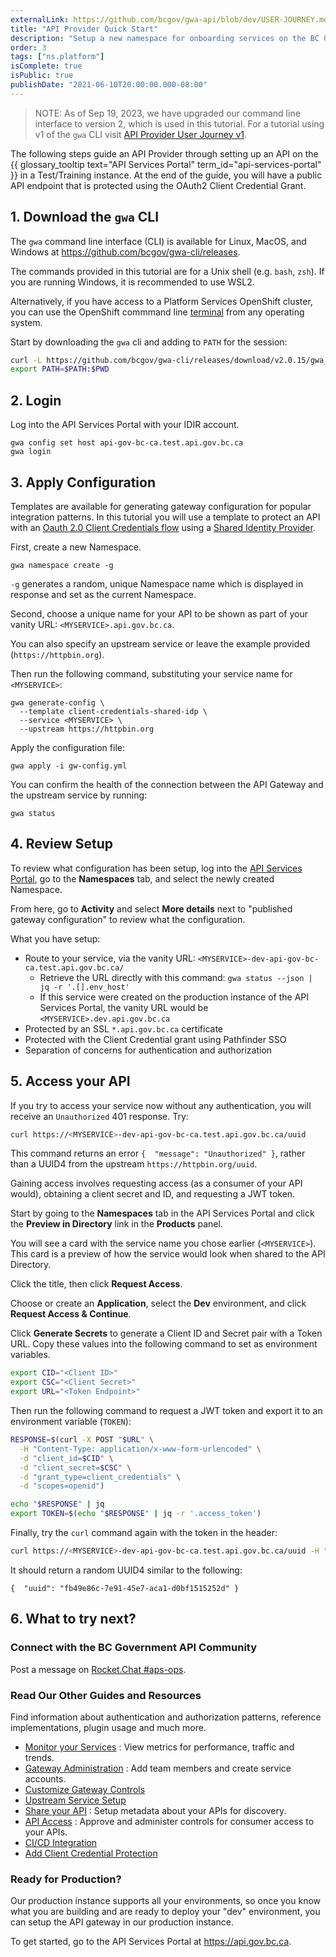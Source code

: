 ```yaml
---
externalLink: https://github.com/bcgov/gwa-api/blob/dev/USER-JOURNEY.md
title: "API Provider Quick Start"
description: "Setup a new namespace for onboarding services on the BC Gov API Gateway."
order: 3
tags: ["ns.platform"]
isComplete: true
isPublic: true
publishDate: "2021-06-10T20:00:00.000-08:00"
---
```


> NOTE: As of Sep 19, 2023, we have upgraded our command line interface to version 2, which is used in this tutorial. 
> For a tutorial using v1 of the `gwa` CLI visit [API Provider User Journey v1](/guides/owner-journey-v1.md).

The following steps guide an API Provider through setting up an API on the {{ glossary_tooltip text="API Services Portal" term_id="api-services-portal" }} in a Test/Training instance. 
At the end of the guide, you will have a public API endpoint that is protected using the OAuth2 Client Credential Grant.

## 1. Download the `gwa` CLI

The `gwa` command line interface (CLI) is available for Linux, MacOS, and Windows at https://github.com/bcgov/gwa-cli/releases. 

The commands provided in this tutorial are for a Unix shell (e.g. `bash`, `zsh`). If you are running Windows, it is recommended to use WSL2. 

Alternatively, if you have access to a Platform Services OpenShift cluster, you can use the OpenShift commmand line [terminal](https://console.apps.silver.devops.gov.bc.ca/terminal) from any operating system.

Start by downloading the `gwa` cli and adding to `PATH` for the session:

```sh
curl -L https://github.com/bcgov/gwa-cli/releases/download/v2.0.15/gwa_Linux_x86_64.tgz | tar -zxf -
export PATH=$PATH:$PWD
```

## 2. Login

Log into the API Services Portal with your IDIR account.

```
gwa config set host api-gov-bc-ca.test.api.gov.bc.ca
gwa login
```

## 3. Apply Configuration

Templates are available for generating gateway configuration for popular integration patterns. In this tutorial you will use a template to protect an API with an [Oauth 2.0 Client Credentials flow](/how-to/client-cred-flow.md) using a [Shared Identity Provider](/how-to/client-cred-flow.md/#2-grant-access-to-the-identity-provider).

First, create a new Namespace. 

```
gwa namespace create -g
```

`-g` generates a random, unique Namespace name which is displayed in response and set as the current Namespace.

Second, choose a unique name for your API to be shown as part of your vanity URL: `<MYSERVICE>.api.gov.bc.ca`.

You can also specify an upstream service or leave the example provided (`https://httpbin.org`).

Then run the following command, substituting your service name for `<MYSERVICE>`:

```
gwa generate-config \
  --template client-credentials-shared-idp \
  --service <MYSERVICE> \
  --upstream https://httpbin.org
```

Apply the configuration file:

```
gwa apply -i gw-config.yml
```

You can confirm the health of the connection between the API Gateway and the upstream service by running:

```
gwa status
```

## 4. Review Setup

To review what configuration has been setup, log into the [API Services Portal](https://api-gov-bc-ca.test.api.gov.bc.ca), go to the **Namespaces** tab, and select the newly created Namespace.

From here, go to **Activity** and select **More details** next to "published gateway configuration" to review what the configuration.

What you have setup:

- Route to your service, via the vanity URL: `<MYSERVICE>-dev-api-gov-bc-ca.test.api.gov.bc.ca/`
  - Retrieve the URL directly with this command: `gwa status --json | jq -r '.[].env_host'`
  - If this service were created on the production instance of the API Services Portal, the vanity URL would be `<MYSERVICE>.dev.api.gov.bc.ca`
- Protected by an SSL `*.api.gov.bc.ca` certificate
- Protected with the Client Credential grant using Pathfinder SSO
- Separation of concerns for authentication and authorization

## 5. Access your API

If you try to access your service now without any authentication, you will receive an `Unauthorized` 401 response. Try:

```sh
curl https://<MYSERVICE>-dev-api-gov-bc-ca.test.api.gov.bc.ca/uuid
```

This command returns an error `{  "message": "Unauthorized" }`, rather than a UUID4 from the upstream `https://httpbin.org/uuid`.

Gaining access involves requesting access (as a consumer of your API would), obtaining a client secret and ID, and requesting a JWT token.

Start by going to the **Namespaces** tab in the API Services Portal and click the **Preview in Directory** link in the **Products** panel.

You will see a card with the service name you chose earlier (`<MYSERVICE>`). This card is a preview of how the service would look when shared to the API Directory.

Click the title, then click **Request Access**.

Choose or create an **Application**, select the **Dev** environment, and click **Request Access & Continue**.

Click **Generate Secrets** to generate a Client ID and Secret pair with a Token URL. Copy these values into the following command to set as environment variables.

```sh
export CID="<Client ID>"
export CSC="<Client Secret>"
export URL="<Token Endpoint>"
```

Then run the following command to request a JWT token and export it to an environment variable (`TOKEN`):

```sh
RESPONSE=$(curl -X POST "$URL" \
  -H "Content-Type: application/x-www-form-urlencoded" \
  -d "client_id=$CID" \
  -d "client_secret=$CSC" \
  -d "grant_type=client_credentials" \
  -d "scopes=openid")

echo "$RESPONSE" | jq
export TOKEN=$(echo "$RESPONSE" | jq -r '.access_token')
```

Finally, try the `curl` command again with the token in the header:

```sh
curl https://<MYSERVICE>-dev-api-gov-bc-ca.test.api.gov.bc.ca/uuid -H "Authorization: Bearer $TOKEN"
```

It should return a random UUID4 similar to the following:

`{  "uuid": "fb49e86c-7e91-45e7-aca1-d0bf1515252d" }`


## 6. What to try next?

### Connect with the BC Government API Community

Post a message on [Rocket.Chat #aps-ops](https://chat.developer.gov.bc.ca/channel/aps-ops).

### Read Our Other Guides and Resources

Find information about authentication and authorization patterns, reference implementations, plugin usage and much more.

- [Monitor your Services](/resources/monitoring.md) : View metrics for performance, traffic and trends.
- [Gateway Administration](/resources/gateway-admin.md) : Add team members and create service accounts.
- [Customize Gateway Controls](/how-to/create-gateway-service.md)
- [Upstream Service Setup](/resources/upstream-services.md)
- [Share your API](/how-to/api-discovery.md) : Setup metadata about your APIs for discovery.
- [API Access](/resources/api-access.md) : Approve and administer controls for consumer access to your APIs.
- [CI/CD Integration](/resources/cicd-integration.md)
- [Add Client Credential Protection](/how-to/client-cred-flow.md)

### Ready for Production?

Our production instance supports all your environments, so once you know what
you are building and are ready to deploy your "dev" environment, you can setup
the API gateway in our production instance.

To get started, go to the API Services Portal at https://api.gov.bc.ca.
